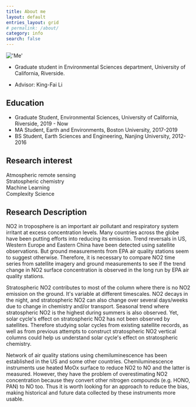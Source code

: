 ```yaml
---
title: About me
layout: default
entries_layout: grid
# permalink: /about/
category: info
search: false
---
```


!['Me'](/assets/images/myphoto1.jpg)

* Graduate student in Environmental Sciences department, University of California, Riverside.

* Advisor: King-Fai Li

## Education
* Graduate Student, Environmental Sciences, University of California, Riverside, 2019 - Now
* MA Student, Earth and Environments, Boston University, 2017-2019
* BS Student, Earth Sciences and Engineering, Nanjing University, 2012-2016

## Research interest
Atmospheric remote sensing   
Stratospheric chemistry   
Machine Learning   
Complexity Science    

## Research Description
NO2 in troposphere is an important air pollutant and respiratory system irritant at excess concentration levels. Many countries across the globe have been putting efforts into reducing its emission. Trend reversals in US, Western Europe and Eastern China have been detected using satellite observations. But ground measurements from EPA air quality stations seem to suggest otherwise. Therefore, it is necessary to compare NO2 time series from satellite imagery and ground measurements to see if the trend change in NO2 surface concentration is observed in the long run by EPA air quality stations.

Stratospheric NO2 contributes to most of the column where there is no NO2 emission on the ground. It's variable at different timescales. NO2 decays in the night, and stratospheric NO2 can also change over several days/weeks due to change in chemistry and/or transport. Seasonal trend where stratospheric NO2 is the highest during summers is also observed. Yet, solar cycle's effect on stratospheric NO2 has not been observed by satellites. Therefore studying solar cycles from existing satellite records, as well as from previous attempts to construct stratospheric NO2 vertical columns could help us understand solar cycle's effect on stratospheric chemistry.

Network of air quality stations using chemiluminescence has been established in the US and some other countries. Chemiluminescence instruments use heated MoOx surface to reduce NO2 to NO and the latter is measured. However, they have the problem of overestimating NO2 concentration because they convert other nitrogen compounds (e.g. HONO, PAN) to NO too. Thus it is worth looking for an approach to reduce the bias, making historical and future data collected by these instruments more usable. 

